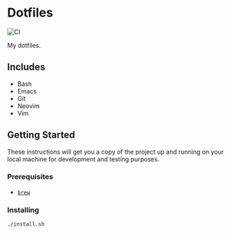 # Dotfiles

![CI](https://github.com/dylanpinn/dotfiles/workflows/CI/badge.svg)

My dotfiles.

## Includes

- Bash
- Emacs
- Git
- Neovim
- Vim

## Getting Started

These instructions will get you a copy of the project up and running on your
local machine for development and testing purposes.

### Prerequisites

* [`brew`](https://brew.sh)

### Installing

```bash
./install.sh
```
